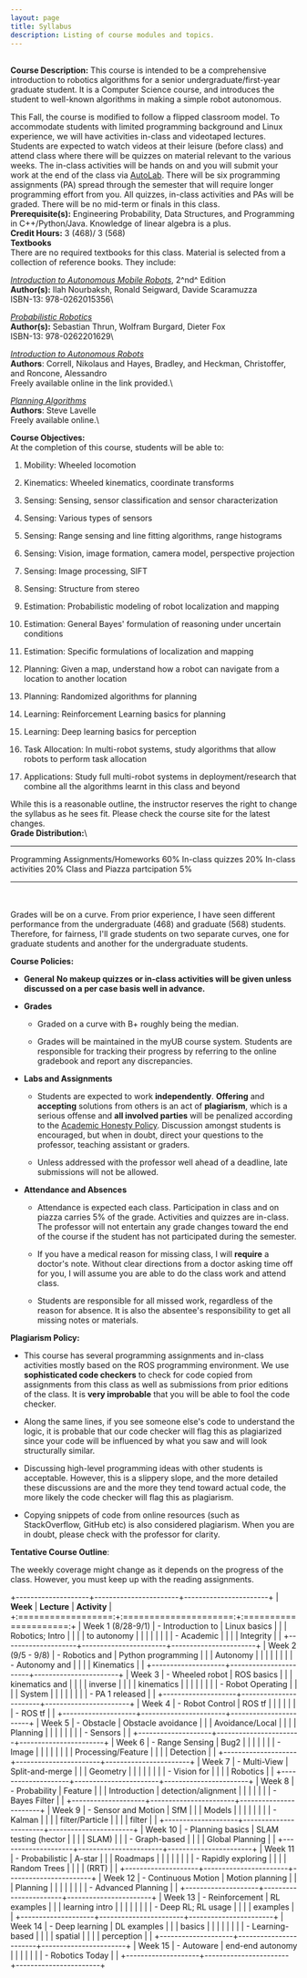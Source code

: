 ```yaml
---
layout: page
title: Syllabus
description: Listing of course modules and topics.
---
```

**\
Course Description:** This course is intended to be a comprehensive
introduction to robotics algorithms for a senior
undergraduate/first-year graduate student. It is a Computer Science
course, and introduces the student to well-known algorithms in making a
simple robot autonomous.

This Fall, the course is modified to follow a flipped classroom model.
To accommodate students with limited programming background and Linux
experience, we will have activities in-class and videotaped lectures.
Students are expected to watch videos at their leisure (before class)
and attend class where there will be quizzes on material relevant to the
various weeks. The in-class activities will be hands on and you will
submit your work at the end of the class via
[AutoLab](https://autolab.cse.buffalo.edu/). There will be six
programming assignments (PA) spread through the semester that will
require longer programming effort from you. All quizzes, in-class
activities and PAs will be graded. There will be no mid-term or finals
in this class.\
**Prerequisite(s):** Engineering Probability, Data Structures, and
Programming in C++/Python/Java. Knowledge of linear algebra is a plus.\
**Credit Hours:** 3 (468)/ 3 (568)\
**Textbooks**\
There are no required textbooks for this class. Material is selected
from a collection of reference books. They include:

[*Introduction to Autonomous Mobile
Robots*](http://www.mobilerobots.ethz.ch/), 2^nd^ Edition\
**Author(s):** Ilah Nourbaksh, Ronald Seigward, Davide Scaramuzza\
ISBN-13: 978-0262015356\

[*Probabilistic Robotics*](http://www.probabilistic-robotics.org/)\
**Author(s):** Sebastian Thrun, Wolfram Burgard, Dieter Fox\
ISBN-13: 978-0262201629\

[*Introduction to Autonomous
Robots*](https://github.com/Introduction-to-Autonomous-Robots/Introduction-to-Autonomous-Robots)\
**Authors**: Correll, Nikolaus and Hayes, Bradley, and Heckman,
Christoffer, and Roncone, Alessandro\
Freely available online in the link provided.\

[*Planning Algorithms*](http://lavalle.pl/planning/)\
**Authors**: Steve Lavelle\
Freely available online.\

**Course Objectives:**\
At the completion of this course, students will be able to:

1.  Mobility: Wheeled locomotion

2.  Kinematics: Wheeled kinematics, coordinate transforms

3.  Sensing: Sensing, sensor classification and sensor characterization

4.  Sensing: Various types of sensors

5.  Sensing: Range sensing and line fitting algorithms, range histograms

6.  Sensing: Vision, image formation, camera model, perspective
    projection

7.  Sensing: Image processing, SIFT

8.  Sensing: Structure from stereo

9.  Estimation: Probabilistic modeling of robot localization and mapping

10. Estimation: General Bayes' formulation of reasoning under uncertain
    conditions

11. Estimation: Specific formulations of localization and mapping

12. Planning: Given a map, understand how a robot can navigate from a
    location to another location

13. Planning: Randomized algorithms for planning

14. Learning: Reinforcement Learning basics for planning

15. Learning: Deep learning basics for perception

16. Task Allocation: In multi-robot systems, study algorithms that allow
    robots to perform task allocation

17. Applications: Study full multi-robot systems in deployment/research
    that combine all the algorithms learnt in this class and beyond

While this is a reasonable outline, the instructor reserves the right to
change the syllabus as he sees fit. Please check the course site for the
latest changes.\
**Grade Distribution:**\

  ----------------------------------- -----
  Programming Assignments/Homeworks   60%
  In-class quizzes                    20%
  In-class activities                 20%
  Class and Piazza partcipation       5%
  ----------------------------------- -----

\
\
Grades will be on a curve. From prior experience, I have seen different
performance from the undergraduate (468) and graduate (568) students.
Therefore, for fairness, I'll grade students on two separate curves, one
for graduate students and another for the undergraduate students.

**Course Policies:**

-   **General** **No makeup quizzes or in-class activities will be given
    unless discussed on a per case basis well in advance.**

-   **Grades**

    -   Graded on a curve with B+ roughly being the median.

    -   Grades will be maintained in the myUB course system. Students
        are responsible for tracking their progress by referring to the
        online gradebook and report any discrepancies.

-   **Labs and Assignments**

    -   Students are expected to work **independently**. **Offering**
        and **accepting** solutions from others is an act of
        **plagiarism**, which is a serious offense and **all involved
        parties** will be penalized according to the [Academic Honesty
        Policy](http://undergrad\-catalog.buffalo.edu/policies/course/integrity.html).
        Discussion amongst students is encouraged, but when in doubt,
        direct your questions to the professor, teaching assistant or
        graders.

    -   Unless addressed with the professor well ahead of a deadline,
        late submissions will not be allowed.

-   **Attendance and Absences**

    -   Attendance is expected each class. Participation in class and on
        piazza carries 5% of the grade. Activities and quizzes are
        in-class. The professor will not entertain any grade changes
        toward the end of the course if the student has not participated
        during the semester.

    -   If you have a medical reason for missing class, I will
        **require** a doctor's note. Without clear directions from a
        doctor asking time off for you, I will assume you are able to do
        the class work and attend class.

    -   Students are responsible for all missed work, regardless of the
        reason for absence. It is also the absentee's responsibility to
        get all missing notes or materials.

**Plagiarism Policy:**

-   This course has several programming assignments and in-class
    activities mostly based on the ROS programming environment. We use
    **sophisticated code checkers** to check for code copied from
    assignments from this class as well as submissions from prior
    editions of the class. It is **very improbable** that you will be
    able to fool the code checker.

-   Along the same lines, if you see someone else's code to understand
    the logic, it is probable that our code checker will flag this as
    plagiarized since your code will be influenced by what you saw and
    will look structurally similar.

-   Discussing high-level programming ideas with other students is
    acceptable. However, this is a slippery slope, and the more detailed
    these discussions are and the more they tend toward actual code, the
    more likely the code checker will flag this as plagiarism.

-   Copying snippets of code from online resources (such as
    StackOverflow, GitHub etc) is also considered plagiarism. When you
    are in doubt, please check with the professor for clarity.

**Tentative Course Outline**:

The weekly coverage might change as it depends on the progress of the
class. However, you must keep up with the reading assignments.

+--------------------+-----------------------+-----------------------+
| **Week**           | **Lecture**           | **Activity**          |
+:==================:+:=====================:+:=====================:+
| Week 1 (8/28-9/1)  | -   Introduction to   | Linux basics          |
|                    |     Robotics; Intro   |                       |
|                    |     to autonomy       |                       |
|                    |                       |                       |
|                    | -   Academic          |                       |
|                    |     Integrity         |                       |
+--------------------+-----------------------+-----------------------+
| Week 2 (9/5 - 9/8) | -   Robotics and      | Python programming    |
|                    |     Autonomy          |                       |
|                    |                       |                       |
|                    | -   Autonomy and      |                       |
|                    |     Kinematics        |                       |
+--------------------+-----------------------+-----------------------+
| Week 3             | -   Wheeled robot     | ROS basics            |
|                    |     kinematics and    |                       |
|                    |     inverse           |                       |
|                    |     kinematics        |                       |
|                    |                       |                       |
|                    | -   Robot Operating   |                       |
|                    |     System            |                       |
|                    |                       |                       |
|                    | -   PA 1 released     |                       |
+--------------------+-----------------------+-----------------------+
| Week 4             | -   Robot Control     | ROS tf                |
|                    |                       |                       |
|                    | -   ROS tf            |                       |
+--------------------+-----------------------+-----------------------+
| Week 5             | -   Obstacle          | Obstacle avoidance    |
|                    |     Avoidance/Local   |                       |
|                    |     Planning          |                       |
|                    |                       |                       |
|                    | -   Sensors           |                       |
+--------------------+-----------------------+-----------------------+
| Week 6             | -   Range Sensing     | Bug2                  |
|                    |                       |                       |
|                    | -   Image             |                       |
|                    |                       |                       |
|                    |    Processing/Feature |                       |
|                    |     Detection         |                       |
+--------------------+-----------------------+-----------------------+
| Week 7             | -   Multi-View        | Split-and-merge       |
|                    |     Geometry          |                       |
|                    |                       |                       |
|                    | -   Vision for        |                       |
|                    |     Robotics          |                       |
+--------------------+-----------------------+-----------------------+
| Week 8             | -   Probability       | Feature               |
|                    |     Introduction      | detection/alignment   |
|                    |                       |                       |
|                    | -   Bayes Filter      |                       |
+--------------------+-----------------------+-----------------------+
| Week 9             | -   Sensor and Motion | SfM                   |
|                    |     Models            |                       |
|                    |                       |                       |
|                    | -   Kalman            |                       |
|                    |     filter/Particle   |                       |
|                    |     filter            |                       |
+--------------------+-----------------------+-----------------------+
| Week 10            | -   Planning basics   | SLAM testing (hector  |
|                    |                       | SLAM)                 |
|                    | -   Graph-based       |                       |
|                    |     Global Planning   |                       |
+--------------------+-----------------------+-----------------------+
| Week 11            | -   Probabilistic     | A-star                |
|                    |     Roadmaps          |                       |
|                    |                       |                       |
|                    | -   Rapidly exploring |                       |
|                    |     Random Trees      |                       |
|                    |     (RRT)             |                       |
+--------------------+-----------------------+-----------------------+
| Week 12            | -   Continuous Motion | Motion planning       |
|                    |     Planning          |                       |
|                    |                       |                       |
|                    | -   Advanced Planning |                       |
+--------------------+-----------------------+-----------------------+
| Week 13            | -   Reinforcement     | RL examples           |
|                    |     learning intro    |                       |
|                    |                       |                       |
|                    | -   Deep RL; RL usage |                       |
|                    |     examples          |                       |
+--------------------+-----------------------+-----------------------+
| Week 14            | -   Deep learning     | DL examples           |
|                    |     basics            |                       |
|                    |                       |                       |
|                    | -   Learning-based    |                       |
|                    |     spatial           |                       |
|                    |     perception        |                       |
+--------------------+-----------------------+-----------------------+
| Week 15            | -   Autoware          | end-end autonomy      |
|                    |                       |                       |
|                    | -   Robotics Today    |                       |
+--------------------+-----------------------+-----------------------+
